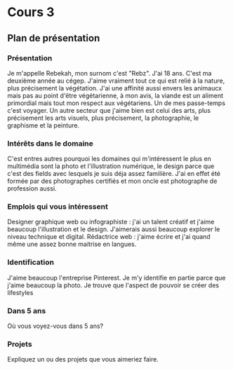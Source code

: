 # Cours 3
## Plan de présentation

### Présentation
Je m'appelle Rebekah, mon surnom c'est "Rebz". J'ai 18 ans. C'est ma deuxième année au cégep. J'aime vraiment tout ce qui est relié à la nature, plus précisement la végétation. J'ai une affinité aussi envers les animaucx mais pas au point d'être végétarienne, à mon avis, la viande est un aliment primordial mais tout mon respect aux végétariens. Un de mes passe-temps c'est voyager. Un autre secteur que j'aime bien est celui des arts, plus précisement les arts visuels, plus précisement, la photographie, le graphisme et la peinture.   

### Intérêts dans le domaine
C'est entres autres pourquoi les domaines qui m'intéressent le plus en multimédia sont la photo et l'illustration numérique, le design parce que c'est des fields avec lesquels je suis déja assez familière. J'ai en effet été formée par des photographes certifiés et mon oncle est photographe de profession aussi. 

### Emplois qui vous intéressent
Designer graphique web ou infographiste : j'ai un talent créatif et j'aime beaucoup l'illustration et le design. J'aimerais aussi beaucoup explorer le niveau technique et digital.
Rédactrice web : j'aime écrire et j'ai quand même une assez bonne maitrise en langues.


### Identification
J'aime beaucoup l'entreprise Pinterest. Je m'y identifie en partie parce que j'aime beaucoup la photo. Je trouve que l'aspect de pouvoir se créer des lifestyles
### Dans 5 ans
Où vous voyez-vous dans 5 ans? 

### Projets
Expliquez un ou des projets que vous aimeriez faire. 
